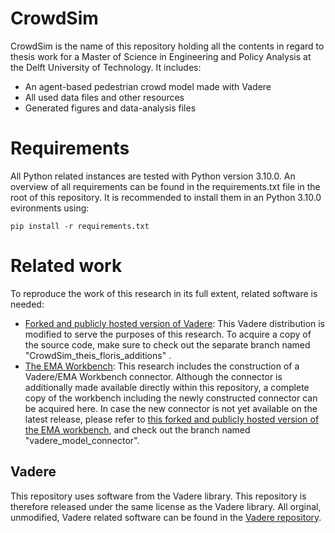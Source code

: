 # CrowdSim
CrowdSim is the name of this repository holding all the contents in regard to thesis work for a Master of Science in Engineering and Policy Analysis at the Delft University of Technology. It includes:

- An agent-based pedestrian crowd model made with Vadere
- All used data files and other resources
- Generated figures and data-analysis files

# Requirements
All Python related instances are tested with Python version 3.10.0. An overview of all requirements can be found in the requirements.txt file in the root of this repository. It is recommended to install them in an Python 3.10.0 evironments using:

`pip install -r requirements.txt`

# Related work
To reproduce the work of this research in its full extent, related software is needed:

- [Forked and publicly hosted version of Vadere](https://github.com/floristevito/vadere): This Vadere distribution is modified to serve the purposes of this research. To acquire a copy of the source code, make sure to check out the separate branch named "CrowdSim_theis_floris_additions" .
- [The EMA Workbench](https://github.com/quaquel/EMAworkbench): This research includes the construction of a Vadere/EMA Workbench connector. Although the connector is additionally made available directly within this repository, a complete copy of the workbench including the newly constructed connector can be acquired here. In case the new connector is not yet available on the latest release, please refer to [this forked and publicly hosted version of the EMA workbench](https://github.com/floristevito/EMAworkbench), and check out the branch named "vadere_model_connector".

## Vadere
This repository uses software from the Vadere library. This repository is therefore released under the same license as the Vadere library. All orginal, unmodified, Vadere related software can be found in the [Vadere repository](https://gitlab.lrz.de/vadere/vadere). 
